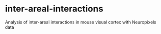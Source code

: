 # inter-areal-interactions
Analysis of inter-areal interactions in mouse visual cortex with Neuropixels data
